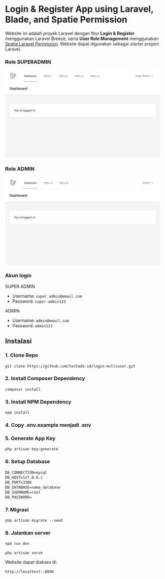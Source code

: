 # Login & Register App using Laravel, Blade, and Spatie Permission

Website ini adalah proyek Laravel dengan fitur **Login & Register** menggunakan Laravel Breeze, serta **User Role Management** menggunakan [Spatie Laravel Permission](https://spatie.be/docs/laravel-permission/v6/introduction). Website dapat digunakan sebagai starter project Laravel.

### Role **SUPERADMIN**
<img src="https://github.com/techade-id/login-multiuser/blob/main/public/img/super-admin.png" width="700px">

### Role **ADMIN**
<img src="https://github.com/techade-id/login-multiuser/blob/main/public/img/admin.png" width="700px">

### Akun login

SUPER ADMIN
- Username: `super.admin@email.com`
- Password: `super-admin123`

ADMIN
- Username: `admin@email.com`
- Password: `admin123`

## **Instalasi**

### 1. Clone Repo
```
git clone https://github.com/techade-id/login-multiuser.git
```

### 2. Install Composer Dependency
```
composer install
```

### 3. Install NPM Dependency
```
npm install
```

### 4. Copy .env.example menjadi .env

### 5. Generate App Key
```
php artisan key:generate
```

### 6. Setup Database
```
DB_CONNECTION=mysql
DB_HOST=127.0.0.1
DB_PORT=3306
DB_DATABASE=nama_database
DB_USERNAME=root
DB_PASSWORD=
```

### 7. Migrasi
```
php artisan migrate --seed
```

### 8. Jalankan server
```
npm run dev
```
```
php artisan serve
```
Website dapat diakses di:
```
http://localhost::8000
```
